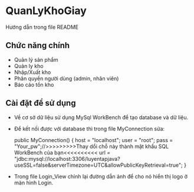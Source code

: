 # QuanLyKhoGiay
Hướng dẫn trong file README

## Chức năng chính
- Quản lý sản phẩm
- Quản ly kho
- Nhập/Xuất kho
- Phân quyền người dùng (admin, nhân viên)
- Báo cáo tồn kho

## Cài đặt để sử dụng
- Về cơ sở dữ liệu sử dụng MySql WorkBench để tạo database và dữ liệu.
- Để kết nối được với database thì trong file MyConnection sửa:
  
  public MyConnection() {
        host = "localhost";
        user = "root";
        pass = "Your_pw";//>>>>>>>>>Thay dổi chỗ này thành mật khẩu SQL WorkBench của bạn<<<<<<<<<<
        url = "jdbc:mysql://localhost:3306/luyentapjava?useSSL=false&serverTimezone=UTC&allowPublicKeyRetrieval=true";
    }

- Trong file Login_View chỉnh lại đường dẫn ảnh để cho nó hiển thị logo ở màn hình Login.
